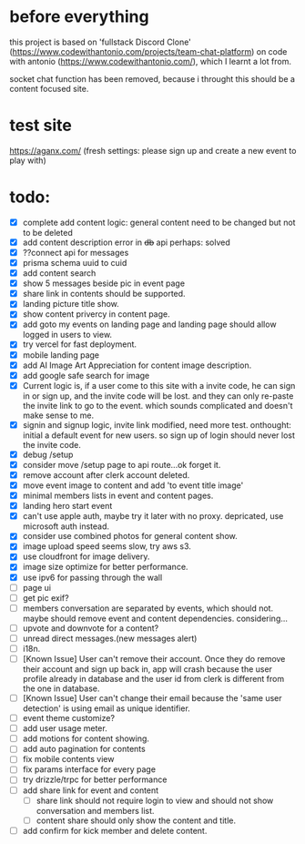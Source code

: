 # before everything

this project is based on 'fullstack Discord Clone' (https://www.codewithantonio.com/projects/team-chat-platform) on code with antonio (https://www.codewithantonio.com/), which I learnt a lot from.

socket chat function has been removed, because i throught this should
be a content focused site.

# test site

https://aganx.com/
(fresh settings: please sign up and create a new event to play with)

# todo:
- [x] complete add content logic: general content need to be changed but not to be deleted
- [x] add content description error in ~~db~~ api perhaps: solved
- [x] ??connect api for messages
- [x] prisma schema uuid to cuid
- [x] add content search
- [x] show 5 messages beside pic in event page
- [x] share link in contents should be supported.
- [x] landing picture title show.
- [x] show content privercy in content page.
- [x] add goto my events on landing page and landing page should allow logged in users to view.
- [x] try vercel for fast deployment.
- [x] mobile landing page
- [x] add AI Image Art Appreciation for content image description.
- [x] add google safe search for image
- [x] Current logic is, if a user come to this site with a invite code, he can sign in or sign up, and the invite code will be lost. and they can only re-paste the invite link to go to the event. which sounds complicated and doesn't make sense to me.
- [x] signin and signup logic, invite link modified, need more test. onthought: initial a default event for new users. so sign up of login should never lost the invite code.
- [x] debug /setup
- [x] consider move /setup page to api route...ok forget it.
- [x] remove account after clerk account deleted.
- [x] move event image to content and add 'to event title image'
- [x] minimal members lists in event and content pages.
- [x] landing hero start event
- [x] can't use apple auth, maybe try it later with no proxy. depricated, use microsoft auth instead.
- [x] consider use combined photos for general content show.
- [x] image upload speed seems slow, try aws s3.
- [x] use cloudfront for image delivery.
- [x] image size optimize for better performance.
- [x] use ipv6 for passing through the wall
- [ ] page ui
- [ ] get pic exif?
- [ ] members conversation are separated by events, which should not. maybe should remove event and content dependencies. considering...
- [ ] upvote and downvote for a content?
- [ ] unread direct messages.(new messages alert)
- [ ] i18n.
- [ ] [Known Issue] User can't remove their account. Once they do remove their account and sign up back in, app will crash because the user profile already in database and the user id from clerk is different from the one in database.
- [ ] [Known Issue] User can't change their email because the 'same user detection' is using email as unique identifier.
- [ ] event theme customize?
- [ ] add user usage meter.
- [ ] add motions for content showing.
- [ ] add auto pagination for contents
- [ ] fix mobile contents view
- [ ] fix params interface for every page
- [ ] try drizzle/trpc for better performance
- [ ] add share link for event and content
  - [ ] share link should not require login to view and should not show conversation and members list.
  - [ ] content share should only show the content and title.
- [ ] add confirm for kick member and delete content.
